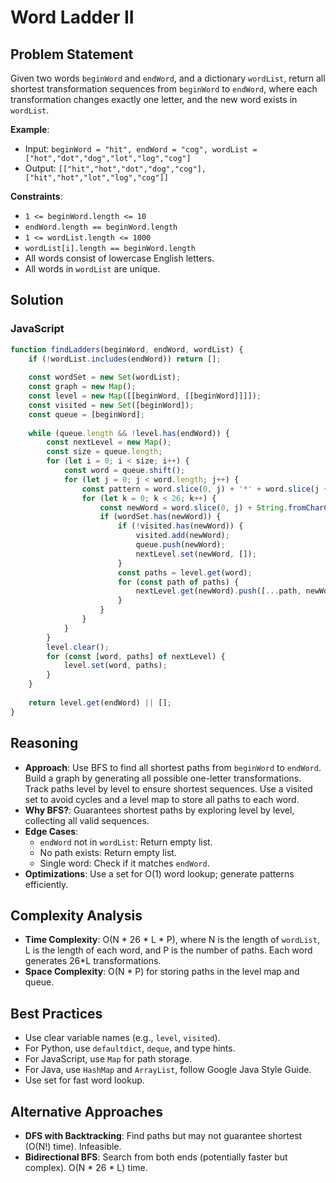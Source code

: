 # Word Ladder II

## Problem Statement
Given two words `beginWord` and `endWord`, and a dictionary `wordList`, return all shortest transformation sequences from `beginWord` to `endWord`, where each transformation changes exactly one letter, and the new word exists in `wordList`.

**Example**:
- Input: `beginWord = "hit", endWord = "cog", wordList = ["hot","dot","dog","lot","log","cog"]`
- Output: `[["hit","hot","dot","dog","cog"],["hit","hot","lot","log","cog"]]`

**Constraints**:
- `1 <= beginWord.length <= 10`
- `endWord.length == beginWord.length`
- `1 <= wordList.length <= 1000`
- `wordList[i].length == beginWord.length`
- All words consist of lowercase English letters.
- All words in `wordList` are unique.

## Solution

### JavaScript
```javascript
function findLadders(beginWord, endWord, wordList) {
    if (!wordList.includes(endWord)) return [];
    
    const wordSet = new Set(wordList);
    const graph = new Map();
    const level = new Map([[beginWord, [[beginWord]]]]);
    const visited = new Set([beginWord]);
    const queue = [beginWord];
    
    while (queue.length && !level.has(endWord)) {
        const nextLevel = new Map();
        const size = queue.length;
        for (let i = 0; i < size; i++) {
            const word = queue.shift();
            for (let j = 0; j < word.length; j++) {
                const pattern = word.slice(0, j) + '*' + word.slice(j + 1);
                for (let k = 0; k < 26; k++) {
                    const newWord = word.slice(0, j) + String.fromCharCode(97 + k) + word.slice(j + 1);
                    if (wordSet.has(newWord)) {
                        if (!visited.has(newWord)) {
                            visited.add(newWord);
                            queue.push(newWord);
                            nextLevel.set(newWord, []);
                        }
                        const paths = level.get(word);
                        for (const path of paths) {
                            nextLevel.get(newWord).push([...path, newWord]);
                        }
                    }
                }
            }
        }
        level.clear();
        for (const [word, paths] of nextLevel) {
            level.set(word, paths);
        }
    }
    
    return level.get(endWord) || [];
}
```

## Reasoning
- **Approach**: Use BFS to find all shortest paths from `beginWord` to `endWord`. Build a graph by generating all possible one-letter transformations. Track paths level by level to ensure shortest sequences. Use a visited set to avoid cycles and a level map to store all paths to each word.
- **Why BFS?**: Guarantees shortest paths by exploring level by level, collecting all valid sequences.
- **Edge Cases**:
  - `endWord` not in `wordList`: Return empty list.
  - No path exists: Return empty list.
  - Single word: Check if it matches `endWord`.
- **Optimizations**: Use a set for O(1) word lookup; generate patterns efficiently.

## Complexity Analysis
- **Time Complexity**: O(N * 26 * L * P), where N is the length of `wordList`, L is the length of each word, and P is the number of paths. Each word generates 26*L transformations.
- **Space Complexity**: O(N * P) for storing paths in the level map and queue.

## Best Practices
- Use clear variable names (e.g., `level`, `visited`).
- For Python, use `defaultdict`, `deque`, and type hints.
- For JavaScript, use `Map` for path storage.
- For Java, use `HashMap` and `ArrayList`, follow Google Java Style Guide.
- Use set for fast word lookup.

## Alternative Approaches
- **DFS with Backtracking**: Find paths but may not guarantee shortest (O(N!) time). Infeasible.
- **Bidirectional BFS**: Search from both ends (potentially faster but complex). O(N * 26 * L) time.